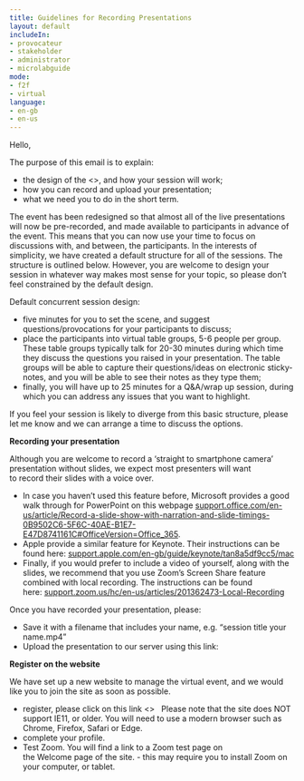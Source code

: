 ```yaml
---
title: Guidelines for Recording Presentations
layout: default
includeIn: 
- provocateur
- stakeholder
- administrator
- microlabguide
mode:
- f2f
- virtual
language:
- en-gb
- en-us
---
```

Hello,

The purpose of this email is to explain:
 * the design of the <<event>>, and how your session will work;
 * how you can record and upload your presentation;
 * what we need you to do in the short term.

The event has been redesigned so that almost all of the live presentations will now be pre-recorded, and made available to participants in advance of the event. This means that you can now use your time to focus on discussions with, and between, the participants. In the interests of simplicity, we have created a default structure for all of the sessions. The structure is outlined below. However, you are welcome to design your session in whatever way makes most sense for your topic, so please don’t feel constrained by the default design. 

Default concurrent session design:
 * five minutes for you to set the scene, and suggest questions/provocations for your participants to discuss;
 * place the participants into virtual table groups, 5-6 people per group. These table groups typically talk for 20-30 minutes during which time they discuss the questions you raised in your presentation. The table groups will be able to capture their questions/ideas on electronic sticky-notes, and you will be able to see their notes as they type them;
 * finally, you will have up to 25 minutes for a Q&A/wrap up session, during which you can address any issues that you want to highlight.

If you feel your session is likely to diverge from this basic structure, please let me know and we can arrange a time to discuss the options.

**Recording your presentation**

Although you are welcome to record a ‘straight to smartphone camera’ presentation without slides, we expect most presenters will want to record their slides with a voice over. 
 * In case you haven’t used this feature before, Microsoft provides a good walk through for PowerPoint on this webpage [support.office.com/en-us/article/Record-a-slide-show-with-narration-and-slide-timings-0B9502C6-5F6C-40AE-B1E7-E47D8741161C#OfficeVersion=Office_365](https://support.office.com/en-us/article/Record-a-slide-show-with-narration-and-slide-timings-0B9502C6-5F6C-40AE-B1E7-E47D8741161C#OfficeVersion=Office_365). 
 * Apple provide a similar feature for Keynote. Their instructions can be found here: [support.apple.com/en-gb/guide/keynote/tan8a5df9cc5/mac](https://support.apple.com/en-gb/guide/keynote/tan8a5df9cc5/mac)
 * Finally, if you would prefer to include a video of yourself, along with the slides, we recommend that you use Zoom’s Screen Share feature combined with local recording. The instructions can be found here: [support.zoom.us/hc/en-us/articles/201362473-Local-Recording](https://support.zoom.us/hc/en-us/articles/201362473-Local-Recording)

Once you have recorded your presentation, please:
 * Save it with a filename that includes your name, e.g. “session title your name.mp4”
 * Upload the presentation to our server using this link: 

**Register on the website**

We have set up a new website to manage the virtual event, and we would like you to join the site as soon as possible.  
 *  register, please click on this link <<go code goes here>>   Please note that the site does NOT support IE11, or older. You will need to use a modern browser such as Chrome, Firefox, Safari or Edge.
 * complete your profile. 
 * Test Zoom. You will find a link to a Zoom test page on the Welcome page of the site. - this may require you to install Zoom on your computer, or tablet.